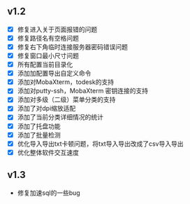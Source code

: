 ## v1.2

- [x] 修复进入关于页面报错的问题
- [x] 修复路径名有空格问题
- [x] 修复右下角临时连接服务器密码错误问题
- [x] 修复窗口最小尺寸问题
- [x] 所有配置当前目录化
- [x] 添加加配置导出自定义命令
- [x] 添加对MobaXterm，todesk的支持
- [x] 添加对putty-ssh，MobaXterm 密钥连接的支持
- [x] 添加对多级（二级）菜单分类的支持
- [x] 添加了对dpi缩放适配
- [x] 添加了当前分类详细情况的统计
- [x] 添加了托盘功能
- [x] 添加了批量检测
- [x] 优化导入导出txt卡顿问题，将txt导入导出改成了csv导入导出
- [x] 优化整体软件交互速度

## v1.3

- 修复加速sql的一些bug

